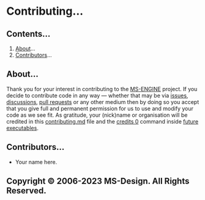 # Contributing…

## Contents…
1. [About](#about)…
2. [Contributors](#contributors)…

## About…
Thank you for your interest in contributing to the [MS-ENGINE](https://github.com/XMhat/MSEngine) project. If you decide to contribute code in any way — whether that may be via [issues](https://github.com/XMhat/MSEngine/issues), [discussions](https://github.com/XMhat/MSEngine/discussions), [pull requests](https://github.com/XMhat/MSEngine/pulls) or any other medium then by doing so you accept that you give full and permanent permission for us to use and modify your code as we see fit. As gratitude, your (nick)name or organisation will be credited in this [contributing.md](constributing.md) file and the [credits 0](src/licence.hpp) command inside [future executables](https://github.com/XMhat/MSEngine/releases).

## Contributors…
* Your name here.

## Copyright © 2006-2023 MS-Design. All Rights Reserved.
